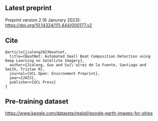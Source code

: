 ## Latest preprint
Preprint version 2 (6 Janurary 2023): https://doi.org/10.14324/111.444/000177.v2


## Cite
```cite
@article{jialeng2023boatnet,
  title={BoatNet: Automated Small Boat Composition Detection using Deep Learning on Satellite Imagery},
  author={Jialeng, Guo and Su{\'a}rez de la Fuente, Santiago and Smith, Tristan R},
  journal={UCL Open: Environment Preprint},
  year={2023},
  publisher={UCL Press}
}
```

## Pre-training dataset
https://www.kaggle.com/datasets/realgjl/google-earth-images-for-ships
